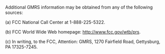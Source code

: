 Additional GMRS information may be obtained from any of the following sources:

(a) FCC National Call Center at 1-888-225-5322.

(b) FCC World Wide Web homepage: http://www.fcc.gov/wtb/prs.
                                    

(c) In writing, to the FCC, Attention: GMRS, 1270 Fairfield Road, Gettysburg, PA 17325-7245.

